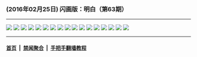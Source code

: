 ### (2016年02月25日) 闪画版：明白（第63期）

---

<img src="http://qikan.minghui.org/mhqkpage/qikanimage/2016/02/24/mingbai-63-2in1-read-online1.png"/> 

<img src="http://qikan.minghui.org/mhqkpage/qikanimage/2016/02/24/mingbai-63-2in1-read-online2.png"/> 

<img src="http://qikan.minghui.org/mhqkpage/qikanimage/2016/02/24/mingbai-63-2in1-read-online3.png"/> 

<img src="http://qikan.minghui.org/mhqkpage/qikanimage/2016/02/24/mingbai-63-2in1-read-online4.png"/> 

<img src="http://qikan.minghui.org/mhqkpage/qikanimage/2016/02/24/mingbai-63-2in1-read-online5.png"/> 

<img src="http://qikan.minghui.org/mhqkpage/qikanimage/2016/02/24/mingbai-63-2in1-read-online6.png"/> 

<img src="http://qikan.minghui.org/mhqkpage/qikanimage/2016/02/24/mingbai-63-2in1-read-online7.png"/> 

<img src="http://qikan.minghui.org/mhqkpage/qikanimage/2016/02/24/mingbai-63-2in1-read-online8.png"/> 

<img src="http://qikan.minghui.org/mhqkpage/qikanimage/2016/02/24/mingbai-63-2in1-read-online9.png"/> 

<img src="http://qikan.minghui.org/mhqkpage/qikanimage/2016/02/24/mingbai-63-2in1-read-online10.png"/> 

<img src="http://qikan.minghui.org/mhqkpage/qikanimage/2016/02/24/mingbai-63-2in1-read-online11.png"/> 

<img src="http://qikan.minghui.org/mhqkpage/qikanimage/2016/02/24/mingbai-63-2in1-read-online12.png"/> 

<img src="http://qikan.minghui.org/mhqkpage/qikanimage/2016/02/24/mingbai-63-2in1-read-online13.png"/> 

<img src="http://qikan.minghui.org/mhqkpage/qikanimage/2016/02/24/mingbai-63-2in1-read-online14.png"/> 

<img src="http://qikan.minghui.org/mhqkpage/qikanimage/2016/02/24/mingbai-63-2in1-read-online15.png"/> 

<img src="http://qikan.minghui.org/mhqkpage/qikanimage/2016/02/24/mingbai-63-2in1-read-online16.png"/> 

<img src="http://qikan.minghui.org/mhqkpage/qikanimage/2016/02/24/mingbai-63-2in1-read-online17.png"/> 



---

#### [首页](../../../..) &nbsp;|&nbsp; [禁闻聚合](https://github.com/gfw-breaker/banned-news) &nbsp;|&nbsp; [手把手翻墙教程](https://github.com/gfw-breaker/guides) 